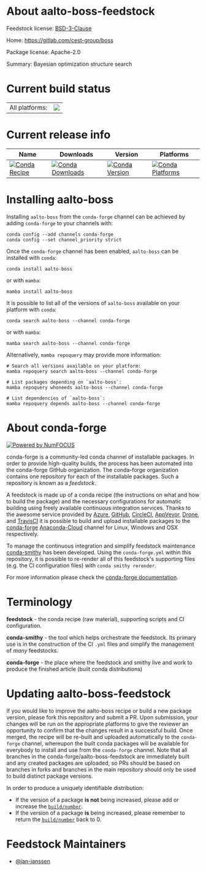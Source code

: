 About aalto-boss-feedstock
==========================

Feedstock license: [BSD-3-Clause](https://github.com/conda-forge/aalto-boss-feedstock/blob/main/LICENSE.txt)

Home: https://gitlab.com/cest-group/boss

Package license: Apache-2.0

Summary: Bayesian optimization structure search

Current build status
====================


<table><tr><td>All platforms:</td>
    <td>
      <a href="https://dev.azure.com/conda-forge/feedstock-builds/_build/latest?definitionId=11197&branchName=main">
        <img src="https://dev.azure.com/conda-forge/feedstock-builds/_apis/build/status/aalto-boss-feedstock?branchName=main">
      </a>
    </td>
  </tr>
</table>

Current release info
====================

| Name | Downloads | Version | Platforms |
| --- | --- | --- | --- |
| [![Conda Recipe](https://img.shields.io/badge/recipe-aalto--boss-green.svg)](https://anaconda.org/conda-forge/aalto-boss) | [![Conda Downloads](https://img.shields.io/conda/dn/conda-forge/aalto-boss.svg)](https://anaconda.org/conda-forge/aalto-boss) | [![Conda Version](https://img.shields.io/conda/vn/conda-forge/aalto-boss.svg)](https://anaconda.org/conda-forge/aalto-boss) | [![Conda Platforms](https://img.shields.io/conda/pn/conda-forge/aalto-boss.svg)](https://anaconda.org/conda-forge/aalto-boss) |

Installing aalto-boss
=====================

Installing `aalto-boss` from the `conda-forge` channel can be achieved by adding `conda-forge` to your channels with:

```
conda config --add channels conda-forge
conda config --set channel_priority strict
```

Once the `conda-forge` channel has been enabled, `aalto-boss` can be installed with `conda`:

```
conda install aalto-boss
```

or with `mamba`:

```
mamba install aalto-boss
```

It is possible to list all of the versions of `aalto-boss` available on your platform with `conda`:

```
conda search aalto-boss --channel conda-forge
```

or with `mamba`:

```
mamba search aalto-boss --channel conda-forge
```

Alternatively, `mamba repoquery` may provide more information:

```
# Search all versions available on your platform:
mamba repoquery search aalto-boss --channel conda-forge

# List packages depending on `aalto-boss`:
mamba repoquery whoneeds aalto-boss --channel conda-forge

# List dependencies of `aalto-boss`:
mamba repoquery depends aalto-boss --channel conda-forge
```


About conda-forge
=================

[![Powered by
NumFOCUS](https://img.shields.io/badge/powered%20by-NumFOCUS-orange.svg?style=flat&colorA=E1523D&colorB=007D8A)](https://numfocus.org)

conda-forge is a community-led conda channel of installable packages.
In order to provide high-quality builds, the process has been automated into the
conda-forge GitHub organization. The conda-forge organization contains one repository
for each of the installable packages. Such a repository is known as a *feedstock*.

A feedstock is made up of a conda recipe (the instructions on what and how to build
the package) and the necessary configurations for automatic building using freely
available continuous integration services. Thanks to the awesome service provided by
[Azure](https://azure.microsoft.com/en-us/services/devops/), [GitHub](https://github.com/),
[CircleCI](https://circleci.com/), [AppVeyor](https://www.appveyor.com/),
[Drone](https://cloud.drone.io/welcome), and [TravisCI](https://travis-ci.com/)
it is possible to build and upload installable packages to the
[conda-forge](https://anaconda.org/conda-forge) [Anaconda-Cloud](https://anaconda.org/)
channel for Linux, Windows and OSX respectively.

To manage the continuous integration and simplify feedstock maintenance
[conda-smithy](https://github.com/conda-forge/conda-smithy) has been developed.
Using the ``conda-forge.yml`` within this repository, it is possible to re-render all of
this feedstock's supporting files (e.g. the CI configuration files) with ``conda smithy rerender``.

For more information please check the [conda-forge documentation](https://conda-forge.org/docs/).

Terminology
===========

**feedstock** - the conda recipe (raw material), supporting scripts and CI configuration.

**conda-smithy** - the tool which helps orchestrate the feedstock.
                   Its primary use is in the construction of the CI ``.yml`` files
                   and simplify the management of *many* feedstocks.

**conda-forge** - the place where the feedstock and smithy live and work to
                  produce the finished article (built conda distributions)


Updating aalto-boss-feedstock
=============================

If you would like to improve the aalto-boss recipe or build a new
package version, please fork this repository and submit a PR. Upon submission,
your changes will be run on the appropriate platforms to give the reviewer an
opportunity to confirm that the changes result in a successful build. Once
merged, the recipe will be re-built and uploaded automatically to the
`conda-forge` channel, whereupon the built conda packages will be available for
everybody to install and use from the `conda-forge` channel.
Note that all branches in the conda-forge/aalto-boss-feedstock are
immediately built and any created packages are uploaded, so PRs should be based
on branches in forks and branches in the main repository should only be used to
build distinct package versions.

In order to produce a uniquely identifiable distribution:
 * If the version of a package **is not** being increased, please add or increase
   the [``build/number``](https://docs.conda.io/projects/conda-build/en/latest/resources/define-metadata.html#build-number-and-string).
 * If the version of a package **is** being increased, please remember to return
   the [``build/number``](https://docs.conda.io/projects/conda-build/en/latest/resources/define-metadata.html#build-number-and-string)
   back to 0.

Feedstock Maintainers
=====================

* [@jan-janssen](https://github.com/jan-janssen/)

